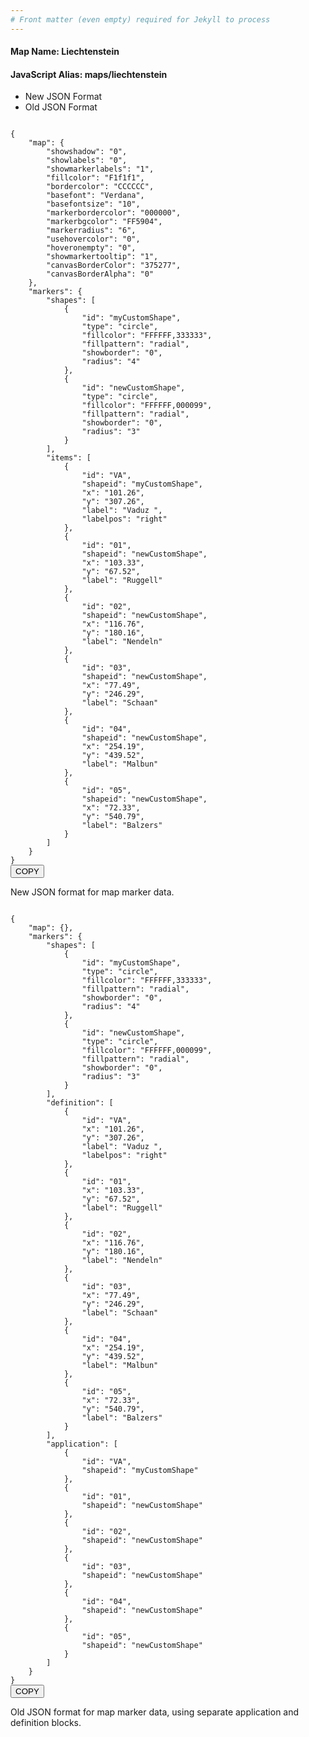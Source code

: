 ```yaml
---
# Front matter (even empty) required for Jekyll to process
---
```


#### Map Name: Liechtenstein

#### JavaScript Alias: maps/liechtenstein


<div class="code-wrapper">
<ul class='code-tabs'>
    <li class='active'>
        <a data-toggle='new-json'>New JSON Format</a>
    </li>
    <li>
        <a data-toggle='old-json'>Old JSON Format</a>
    </li>
</ul>
<div class='tab-content'>
    
<div class='tab new-json-tab active'>
<pre><code class="language-json">
{
    "map": {
        "showshadow": "0",
        "showlabels": "0",
        "showmarkerlabels": "1",
        "fillcolor": "F1f1f1",
        "bordercolor": "CCCCCC",
        "basefont": "Verdana",
        "basefontsize": "10",
        "markerbordercolor": "000000",
        "markerbgcolor": "FF5904",
        "markerradius": "6",
        "usehovercolor": "0",
        "hoveronempty": "0",
        "showmarkertooltip": "1",
        "canvasBorderColor": "375277",
        "canvasBorderAlpha": "0"
    },
    "markers": {
        "shapes": [
            {
                "id": "myCustomShape",
                "type": "circle",
                "fillcolor": "FFFFFF,333333",
                "fillpattern": "radial",
                "showborder": "0",
                "radius": "4"
            },
            {
                "id": "newCustomShape",
                "type": "circle",
                "fillcolor": "FFFFFF,000099",
                "fillpattern": "radial",
                "showborder": "0",
                "radius": "3"
            }
        ],
        "items": [
            {
                "id": "VA",
                "shapeid": "myCustomShape",
                "x": "101.26",
                "y": "307.26",
                "label": "Vaduz ",
                "labelpos": "right"
            },
            {
                "id": "01",
                "shapeid": "newCustomShape",
                "x": "103.33",
                "y": "67.52",
                "label": "Ruggell"
            },
            {
                "id": "02",
                "shapeid": "newCustomShape",
                "x": "116.76",
                "y": "180.16",
                "label": "Nendeln"
            },
            {
                "id": "03",
                "shapeid": "newCustomShape",
                "x": "77.49",
                "y": "246.29",
                "label": "Schaan"
            },
            {
                "id": "04",
                "shapeid": "newCustomShape",
                "x": "254.19",
                "y": "439.52",
                "label": "Malbun"
            },
            {
                "id": "05",
                "shapeid": "newCustomShape",
                "x": "72.33",
                "y": "540.79",
                "label": "Balzers"
            }
        ]
    }
}
</code><button class='btn btn-outline-secondary btn-copy' title='Copy to clipboard'>COPY</button>
</pre>


<p class='text-success'>New JSON format for map marker data.</p>

</div>
<div class='tab old-json-tab'>
<pre><code class="language-json">
{
    "map": {},
    "markers": {
        "shapes": [
            {
                "id": "myCustomShape",
                "type": "circle",
                "fillcolor": "FFFFFF,333333",
                "fillpattern": "radial",
                "showborder": "0",
                "radius": "4"
            },
            {
                "id": "newCustomShape",
                "type": "circle",
                "fillcolor": "FFFFFF,000099",
                "fillpattern": "radial",
                "showborder": "0",
                "radius": "3"
            }
        ],
        "definition": [
            {
                "id": "VA",
                "x": "101.26",
                "y": "307.26",
                "label": "Vaduz ",
                "labelpos": "right"
            },
            {
                "id": "01",
                "x": "103.33",
                "y": "67.52",
                "label": "Ruggell"
            },
            {
                "id": "02",
                "x": "116.76",
                "y": "180.16",
                "label": "Nendeln"
            },
            {
                "id": "03",
                "x": "77.49",
                "y": "246.29",
                "label": "Schaan"
            },
            {
                "id": "04",
                "x": "254.19",
                "y": "439.52",
                "label": "Malbun"
            },
            {
                "id": "05",
                "x": "72.33",
                "y": "540.79",
                "label": "Balzers"
            }
        ],
        "application": [
            {
                "id": "VA",
                "shapeid": "myCustomShape"
            },
            {
                "id": "01",
                "shapeid": "newCustomShape"
            },
            {
                "id": "02",
                "shapeid": "newCustomShape"
            },
            {
                "id": "03",
                "shapeid": "newCustomShape"
            },
            {
                "id": "04",
                "shapeid": "newCustomShape"
            },
            {
                "id": "05",
                "shapeid": "newCustomShape"
            }
        ]
    }
}
</code><button class='btn btn-outline-secondary btn-copy' title='Copy to clipboard'>COPY</button>
</pre>


<p class='text-success'>Old JSON format for map marker data, using separate application and definition blocks.</p>

</div>
    
</div>
</div>

